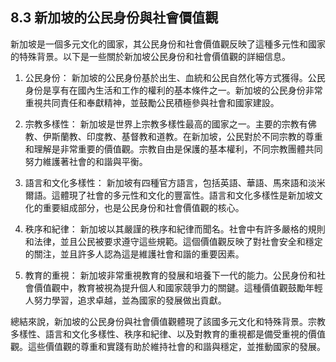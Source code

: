 ## 8.3 新加坡的公民身份與社會價值觀

新加坡是一個多元文化的國家，其公民身份和社會價值觀反映了這種多元性和國家的特殊背景。以下是一些關於新加坡公民身份和社會價值觀的詳細信息。

1. 公民身份：
新加坡的公民身份基於出生、血統和公民自然化等方式獲得。公民身份是享有在國內生活和工作的權利的基本條件之一。新加坡的公民身份非常重視共同責任和奉獻精神，並鼓勵公民積極參與社會和國家建設。

2. 宗教多樣性：
新加坡是世界上宗教多樣性最高的國家之一。主要的宗教有佛教、伊斯蘭教、印度教、基督教和道教。在新加坡，公民對於不同宗教的尊重和理解是非常重要的價值觀。宗教自由是保護的基本權利，不同宗教團體共同努力維護著社會的和諧與平衡。

3. 語言和文化多樣性：
新加坡有四種官方語言，包括英語、華語、馬來語和淡米爾語。這體現了社會的多元性和文化的豐富性。語言和文化多樣性是新加坡文化的重要組成部分，也是公民身份和社會價值觀的核心。

4. 秩序和紀律：
新加坡以其嚴謹的秩序和紀律而聞名。社會中有許多嚴格的規則和法律，並且公民被要求遵守這些規範。這個價值觀反映了對社會安全和穩定的關注，並且許多人認為這是維護社會和諧的重要因素。

5. 教育的重視：
新加坡非常重視教育的發展和培養下一代的能力。公民身份和社會價值觀中，教育被視為提升個人和國家競爭力的關鍵。這種價值觀鼓勵年輕人努力學習，追求卓越，並為國家的發展做出貢獻。

總結來說，新加坡的公民身份與社會價值觀體現了該國多元文化和特殊背景。宗教多樣性、語言和文化多樣性、秩序和紀律、以及對教育的重視都是備受重視的價值觀。這些價值觀的尊重和實踐有助於維持社會的和諧與穩定，並推動國家的發展。